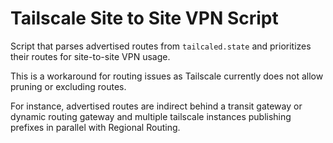 # Tailscale Site to Site VPN Script

Script that parses advertised routes from `tailcaled.state` and prioritizes their routes for site-to-site VPN usage. 

This is a workaround for routing issues as Tailscale currently does not allow pruning or excluding routes.

For instance, advertised routes are indirect behind a transit gateway or dynamic routing gateway and multiple tailscale instances publishing prefixes in parallel with Regional Routing.

